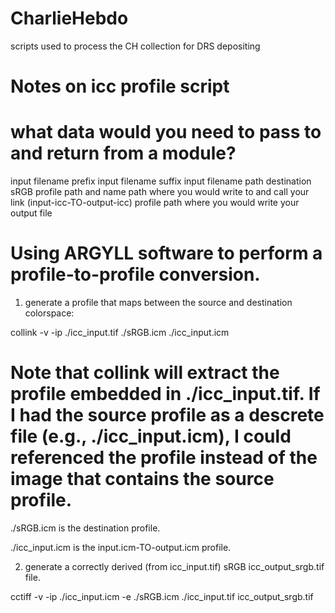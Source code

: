 # CharlieHebdo
scripts used to process the CH collection for DRS depositing

# Notes on icc profile script

# what data would you need to pass to and return from a module?

input filename prefix
input filename suffix
input filename path
destination sRGB profile path and name
path where you would write to and call your link (input-icc-TO-output-icc) profile
path where you would write your output file

# Using ARGYLL software to perform a profile-to-profile conversion. #

1) generate a profile that maps between the source and destination colorspace:

collink -v -ip ./icc_input.tif ./sRGB.icm ./icc_input.icm

# Note that collink will extract the profile embedded in ./icc_input.tif. If I had the source profile as a descrete file (e.g., ./icc_input.icm), I could referenced the profile instead of the image that contains the source profile.

./sRGB.icm is the destination profile.

./icc_input.icm is the input.icm-TO-output.icm profile.

2) generate a correctly derived (from icc_input.tif) sRGB icc_output_srgb.tif file.

cctiff -v -ip ./icc_input.icm -e ./sRGB.icm ./icc_input.tif icc_output_srgb.tif
